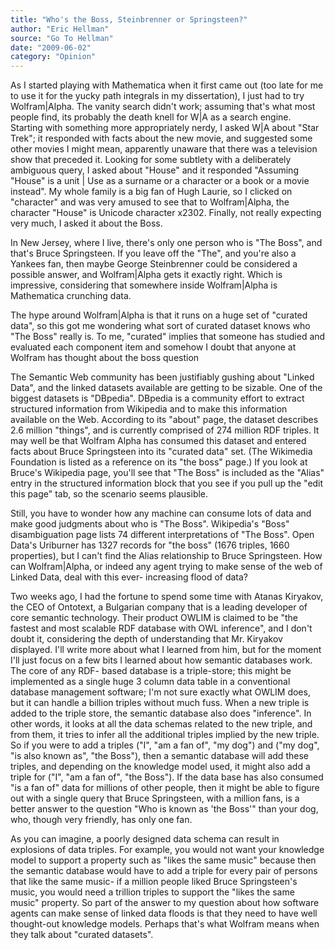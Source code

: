 ```yaml
---
title: "Who's the Boss, Steinbrenner or Springsteen?"
author: "Eric Hellman"
source: "Go To Hellman"
date: "2009-06-02"
category: "Opinion"
---
```


As I started playing with Mathematica when it first came out (too late for me to use it for the yucky path integrals in my dissertation), I just had to try Wolfram|Alpha. The vanity search didn't work; assuming that's what most people find, its probably the death knell for W|A as a search engine. Starting with something more appropriately nerdy, I asked W|A about "Star Trek"; it responded with facts about the new movie, and suggested some other movies I might mean, apparently unaware that there was a television show that preceded it. Looking for some subtlety with a deliberately ambiguous query, I asked about "House" and it responded "Assuming "House" is a unit | Use as a surname or a character or a book or a movie instead". My whole family is a big fan of Hugh Laurie, so I clicked on "character" and was very amused to see that to Wolfram|Alpha, the character "House" is Unicode character x2302. Finally, not really expecting very much, I asked it about the Boss.

In New Jersey, where I live, there's only one person who is "The Boss", and that's Bruce Springsteen. If you leave off the "The", and you're also a Yankees fan, then maybe George Steinbrenner could be considered a possible answer, and Wolfram|Alpha gets it exactly right. Which is impressive, considering that somewhere inside Wolfram|Alpha is Mathematica crunching data.

The hype around Wolfram|Alpha is that it runs on a huge set of "curated data", so this got me wondering what sort of curated dataset knows who "The Boss" really is. To me, "curated" implies that someone has studied and evaluated each component item and somehow I doubt that anyone at Wolfram has thought about the boss question

The Semantic Web community has been justifiably gushing about "Linked Data", and the linked datasets available are getting to be sizable. One of the biggest datasets is "DBpedia". DBpedia is a community effort to extract structured information from Wikipedia and to make this information available on the Web. According to its "about" page, the dataset describes 2.6 million "things", and is currently comprised of 274 million RDF triples. It may well be that Wolfram Alpha has consumed this dataset and entered facts about Bruce Springsteen into its "curated data" set. (The Wikimedia Foundation is listed as a reference on its "the boss" page.) If you look at Bruce's Wikipedia page, you'll see that "The Boss" is included as the "Alias" entry in the structured information block that you see if you pull up the "edit this page" tab, so the scenario seems plausible.

Still, you have to wonder how any machine can consume lots of data and make good judgments about who is "The Boss". Wikipedia's "Boss" disambiguation page lists 74 different interpretations of "The Boss". Open Data's Uriburner has 1327 records for "the boss" (1676 triples, 1660 properties), but I can't find the Alias relationship to Bruce Springsteen. How can Wolfram|Alpha, or indeed any agent trying to make sense of the web of Linked Data, deal with this ever- increasing flood of data?

Two weeks ago, I had the fortune to spend some time with Atanas Kiryakov, the CEO of Ontotext, a Bulgarian company that is a leading developer of core semantic technology. Their product OWLIM is claimed to be "the fastest and most scalable RDF database with OWL inference", and I don't doubt it, considering the depth of understanding that Mr. Kiryakov displayed. I'll write more about what I learned from him, but for the moment I'll just focus on a few bits I learned about how semantic databases work. The core of any RDF- based database is a triple-store; this might be implemented as a single huge 3 column data table in a conventional database management software; I'm not sure exactly what OWLIM does, but it can handle a billion triples without much fuss. When a new triple is added to the triple store, the semantic database also does "inference". In other words, it looks at all the data schemas related to the new triple, and from them, it tries to infer all the additional triples implied by the new triple. So if you were to add a triples ("I", "am a fan of", "my dog") and ("my dog", "is also known as", "the Boss"), then a semantic database will add these triples, and depending on the knowledge model used, it might also add a triple for ("I", "am a fan of", "the Boss"). If the data base has also consumed "is a fan of" data for millions of other people, then it might be able to figure out with a single query that Bruce Springsteen, with a million fans, is a better answer to the question "Who is known as 'the Boss'" than your dog, who, though very friendly, has only one fan.

As you can imagine, a poorly designed data schema can result in explosions of data triples. For example, you would not want your knowledge model to support a property such as "likes the same music" because then the semantic database would have to add a triple for every pair of persons that like the same music- if a million people liked Bruce Springsteen's music, you would need a trillion triples to support the "likes the same music" property. So part of the answer to my question about how software agents can make sense of linked data floods is that they need to have well thought-out knowledge models. Perhaps that's what Wolfram means when they talk about "curated datasets".

